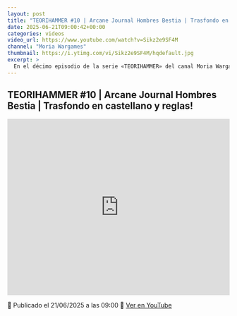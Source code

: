 ```yaml
---
layout: post
title: "TEORIHAMMER #10 | Arcane Journal Hombres Bestia | Trasfondo en castellano y reglas!"
date: 2025-06-21T09:00:42+00:00
categories: videos
video_url: https://www.youtube.com/watch?v=Sikz2e9SF4M
channel: "Moria Wargames"
thumbnail: https://i.ytimg.com/vi/Sikz2e9SF4M/hqdefault.jpg
excerpt: >
  En el décimo episodio de la serie «TEORIHAMMER» del canal Moria Wargames, los aficionados al universo de Warhammer pueden sumergirse en el fascinante trasfondo de los Hombres Bestia. Este vídeo ofrece una exploración detallada de las reglas y el lore en castellano, presentando una valiosa oportunidad para profundizar en el conocimiento de estas criaturas en el contexto del Arcane Journal.
---
```


## TEORIHAMMER #10 | Arcane Journal Hombres Bestia | Trasfondo en castellano y reglas!

<iframe width="100%" height="400" src="https://www.youtube.com/embed/Sikz2e9SF4M" frameborder="0" allowfullscreen></iframe>

📅 Publicado el 21/06/2025 a las 09:00
🔗 [Ver en YouTube](https://www.youtube.com/watch?v=Sikz2e9SF4M)
